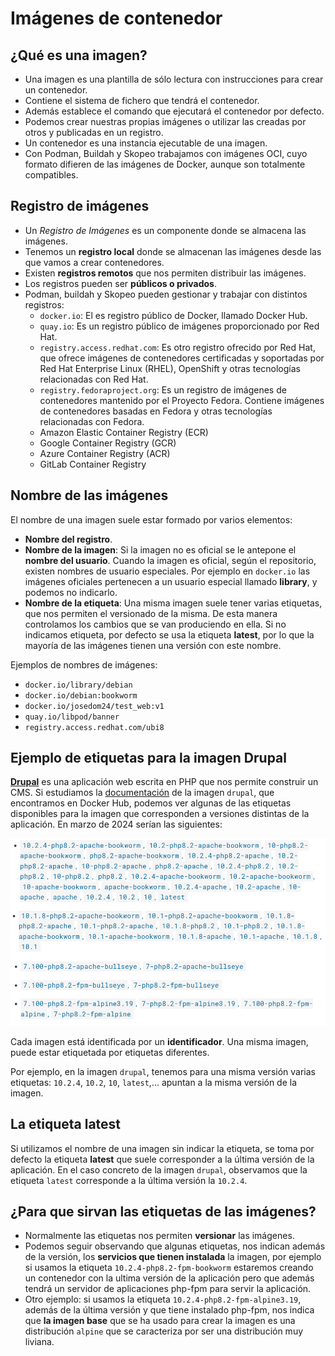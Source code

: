 # Imágenes de contenedor

## ¿Qué es una imagen?

* Una imagen es una plantilla de sólo lectura con instrucciones para crear un contenedor. 
* Contiene el sistema de fichero que tendrá el contenedor. 
* Además establece el comando que ejecutará el contenedor por defecto. 
* Podemos crear nuestras propias imágenes o utilizar las creadas por otros y publicadas en un registro. 
* Un contenedor es una instancia ejecutable de una imagen. 
* Con Podman, Buildah y Skopeo trabajamos con imágenes OCI, cuyo formato difieren de las imágenes de Docker, aunque son totalmente compatibles.

## Registro de imágenes

* Un *Registro de Imágenes* es un componente donde se almacena las imágenes.
* Tenemos un **registro local** donde se almacenan las imágenes desde las que vamos a crear contenedores. 
* Existen **registros remotos** que nos permiten distribuir las imágenes.
* Los registros pueden ser **públicos o privados**. 
* Podman, buildah y Skopeo pueden gestionar y trabajar con distintos registros:
   * `docker.io`: El es registro público de Docker, llamado Docker Hub.
   * `quay.io`: Es un registro público de imágenes proporcionado por Red Hat.
   * `registry.access.redhat.com`: Es otro registro ofrecido por Red Hat, que ofrece imágenes de contenedores certificadas y soportadas por Red Hat Enterprise Linux (RHEL), OpenShift y otras tecnologías relacionadas con Red Hat.
   * `registry.fedoraproject.org`: Es un registro de imágenes de contenedores mantenido por el Proyecto Fedora. Contiene imágenes de contenedores basadas en Fedora y otras tecnologías relacionadas con Fedora.
   * Amazon Elastic Container Registry (ECR)
   * Google Container Registry (GCR)
   * Azure Container Registry (ACR)
   * GitLab Container Registry

## Nombre de las imágenes

El nombre de una imagen suele estar formado por varios elementos:

* **Nombre del registro**.
* **Nombre de la imagen**: Si la imagen no es oficial se le antepone el **nombre del usuario**. Cuando la imagen es oficial, según el repositorio, existen nombres de usuario especiales. Por ejemplo en `docker.io` las imágenes oficiales pertenecen a un usuario especial llamado **library**, y podemos no indicarlo.
* **Nombre de la etiqueta**: Una misma imagen suele tener varias etiquetas, que nos permiten el versionado de la misma. De esta manera controlamos los cambios que se van produciendo en ella. Si no indicamos etiqueta, por defecto se usa la etiqueta **latest**, por lo que la mayoría de las imágenes tienen una versión con este nombre.

Ejemplos de nombres de imágenes:

* `docker.io/library/debian`
* `docker.io/debian:bookworm`
* `docker.io/josedom24/test_web:v1`
* `quay.io/libpod/banner`
* `registry.access.redhat.com/ubi8`

## Ejemplo de etiquetas para la imagen Drupal

[**Drupal**](https://www.drupal.org/) es una aplicación web escrita en PHP que nos permite construir un CMS. Si estudiamos la [documentación](https://hub.docker.com/_/drupal) de la imagen `drupal`, que encontramos en Docker Hub, podemos ver algunas de las etiquetas disponibles para la imagen que corresponden a versiones distintas de la aplicación. En marzo de 2024 serían las siguientes:

![ ](img/drupal_tag.png)

Cada imagen está identificada por un **identificador**. Una misma imagen, puede estar etiquetada por etiquetas diferentes.

Por ejemplo, en la imagen `drupal`, tenemos para una misma versión varias etiquetas: `10.2.4`, `10.2`, `10`, `latest`,... apuntan a la misma versión de la imagen.

## La etiqueta latest

Si utilizamos el nombre de una imagen sin indicar la etiqueta, se toma por defecto la etiqueta **latest** que suele corresponder a la última versión de la aplicación. En el caso concreto de la imagen `drupal`, observamos que la etiqueta `latest` corresponde a la última versión la `10.2.4`. 

## ¿Para que sirvan las etiquetas de las imágenes?

* Normalmente las etiquetas nos permiten **versionar** las imágenes. 
* Podemos seguir observando que algunas etiquetas, nos indican además de la versión, los **servicios que tienen instalada** la imagen, por ejemplo si usamos la etiqueta `10.2.4-php8.2-fpm-bookworm` estaremos creando un contenedor con la ultima versión de la aplicación pero que además tendrá un servidor de aplicaciones php-fpm para servir la aplicación.
* Otro ejemplo: si usamos la etiqueta `10.2.4-php8.2-fpm-alpine3.19`, además de la última versión y que tiene instalado php-fpm, nos indica que **la imagen base** que se ha usado para crear la imagen es una distribución `alpine` que se caracteriza por ser una distribución muy liviana.

